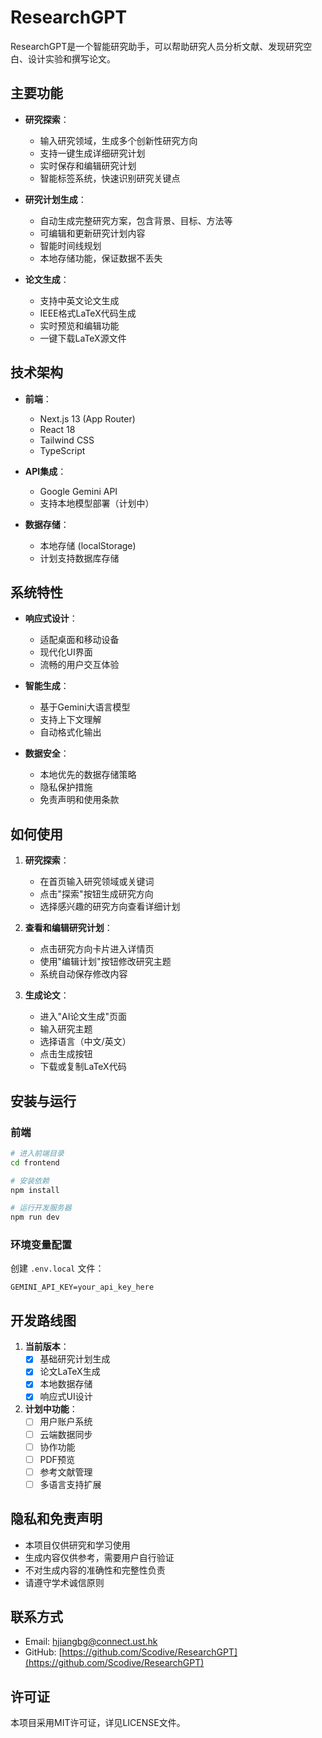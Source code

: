 # ResearchGPT

ResearchGPT是一个智能研究助手，可以帮助研究人员分析文献、发现研究空白、设计实验和撰写论文。

## 主要功能

* **研究探索**：
  - 输入研究领域，生成多个创新性研究方向
  - 支持一键生成详细研究计划
  - 实时保存和编辑研究计划
  - 智能标签系统，快速识别研究关键点

* **研究计划生成**：
  - 自动生成完整研究方案，包含背景、目标、方法等
  - 可编辑和更新研究计划内容
  - 智能时间线规划
  - 本地存储功能，保证数据不丢失

* **论文生成**：
  - 支持中英文论文生成
  - IEEE格式LaTeX代码生成
  - 实时预览和编辑功能
  - 一键下载LaTeX源文件

## 技术架构

* **前端**：
  - Next.js 13 (App Router)
  - React 18
  - Tailwind CSS
  - TypeScript

* **API集成**：
  - Google Gemini API
  - 支持本地模型部署（计划中）

* **数据存储**：
  - 本地存储 (localStorage)
  - 计划支持数据库存储

## 系统特性

* **响应式设计**：
  - 适配桌面和移动设备
  - 现代化UI界面
  - 流畅的用户交互体验

* **智能生成**：
  - 基于Gemini大语言模型
  - 支持上下文理解
  - 自动格式化输出

* **数据安全**：
  - 本地优先的数据存储策略
  - 隐私保护措施
  - 免责声明和使用条款

## 如何使用

1. **研究探索**：
   - 在首页输入研究领域或关键词
   - 点击"探索"按钮生成研究方向
   - 选择感兴趣的研究方向查看详细计划

2. **查看和编辑研究计划**：
   - 点击研究方向卡片进入详情页
   - 使用"编辑计划"按钮修改研究主题
   - 系统自动保存修改内容

3. **生成论文**：
   - 进入"AI论文生成"页面
   - 输入研究主题
   - 选择语言（中文/英文）
   - 点击生成按钮
   - 下载或复制LaTeX代码

## 安装与运行

### 前端

```bash
# 进入前端目录
cd frontend

# 安装依赖
npm install

# 运行开发服务器
npm run dev
```

### 环境变量配置

创建 `.env.local` 文件：

```env
GEMINI_API_KEY=your_api_key_here
```

## 开发路线图

1. **当前版本**：
   - [x] 基础研究计划生成
   - [x] 论文LaTeX生成
   - [x] 本地数据存储
   - [x] 响应式UI设计

2. **计划中功能**：
   - [ ] 用户账户系统
   - [ ] 云端数据同步
   - [ ] 协作功能
   - [ ] PDF预览
   - [ ] 参考文献管理
   - [ ] 多语言支持扩展

## 隐私和免责声明

- 本项目仅供研究和学习使用
- 生成内容仅供参考，需要用户自行验证
- 不对生成内容的准确性和完整性负责
- 请遵守学术诚信原则

## 联系方式

- Email: hjiangbg@connect.ust.hk
- GitHub: [https://github.com/Scodive/ResearchGPT](https://github.com/Scodive/ResearchGPT)

## 许可证

本项目采用MIT许可证，详见LICENSE文件。